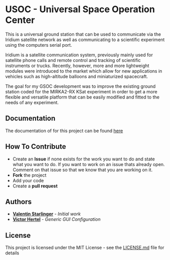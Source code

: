 # USOC - Universal Space Operation Center

This is a universal ground station that can be used to communicate via the Iridium satellite network as well as communicating to a scientific experiment using the computers serial port. 

Iridium is a satellite communication system, previously mainly used for satellite phone calls and remote control and tracking of scientific instruments or trucks. Recently, however, more and more lightweight modules were introduced to the market which allow for new applications in vehicles such as high-altitude balloons and miniaturized spacecraft.

The goal for my GSOC development was to improve the existing ground station coded for the MIRKA2-RX KSat experiment in order to get a more flexible and versatile platform that can be easily modified and fitted to the needs of any experiment.

## Documentation

The documentation of for this project can be found [here](https://github.com/aerospaceresearch/Universal-Space-Operations-Center/wiki)

## How To Contribute
-   Create an **Issue** if none exists for the work you want to do and state what you want to do. If you want to work on an issue thats already open. Comment on that issue so that we know that you are working on it.
-   **Fork** the project
-   Add your code
-   Create a **pull request**

## Authors

* **[Valentin Starlinger](https://github.com/vstarlinger)** - *Initial work*
* **[Victor Hertel](https://github.com/vhertel)** - *Generic GUI Configuration*


## License

This project is licensed under the MIT License - see the [LICENSE.md](LICENSE.md) file for details

